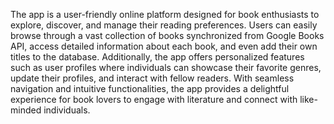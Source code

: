 The app is a user-friendly online platform designed for book enthusiasts to explore, discover, and manage their reading preferences. Users can easily browse through a vast collection of books synchronized from Google Books API, access detailed information about each book, and even add their own titles to the database. Additionally, the app offers personalized features such as user profiles where individuals can showcase their favorite genres, update their profiles, and interact with fellow readers. With seamless navigation and intuitive functionalities, the app provides a delightful experience for book lovers to engage with literature and connect with like-minded individuals.
